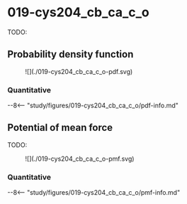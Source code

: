# 019-cys204_cb_ca_c_o

TODO:

<div id="rogfp-view" class="mol-container"></div>
<script>
var uri = 'https://files.rcsb.org/view/1jc0.pdb';
jQuery.ajax( uri, {
    success: function(data) {
        // https://3dmol.org/doc/GLViewer.html
        let viewer = $3Dmol.createViewer(
            document.querySelector('#rogfp-view'),
            { backgroundAlpha: '0.0' }
        );
        let resi1 = 204;
        viewer.addModel( data, 'pdb' );
        viewer.setStyle({chain: 'A'}, {cartoon: {color: 'spectrum', opacity: 0.65}});
        viewer.setStyle({chain: 'A', resi: 66}, {stick: {}, cartoon: {color: "spectrum", opacity: 0.65}});
        viewer.setStyle({chain: 'A', resi: 145}, {stick: {}, cartoon: {color: "spectrum", opacity: 0.65}});
        viewer.setStyle({chain: 'A', resi: 146}, {stick: {}, cartoon: {color: "spectrum", opacity: 0.65}});
        viewer.setStyle({chain: 'A', resi: 147}, {stick: {}, cartoon: {color: "spectrum", opacity: 0.65}});
        viewer.setStyle({chain: 'A', resi: 148}, {stick: {}, cartoon: {color: "spectrum", opacity: 0.65}});
        viewer.setStyle({chain: 'A', resi: 203}, {stick: {}, cartoon: {color: "spectrum", opacity: 0.65}});
        viewer.setStyle({chain: 'A', resi: 204}, {stick: {}, cartoon: {color: "spectrum", opacity: 0.65}});
        viewer.setStyle({chain: 'A', resi: 205}, {stick: {}, cartoon: {color: "spectrum", opacity: 0.65}});
        viewer.setStyle({chain: 'A', resi: 222}, {stick: {}, cartoon: {color: "spectrum", opacity: 0.65}});
        viewer.addLabel("CB", {}, {chain: "A", resi: resi1, atom: "CB"})
        viewer.addLabel("CA", {}, {chain: "A", resi: resi1, atom: "CA"})
        viewer.addLabel("C", {}, {chain: "A", resi: resi1, atom: "C"})
        viewer.addLabel("O", {}, {chain: "A", resi: resi1, atom: "O"})
        viewer.setStyle({chain: 'B'}, {});
        viewer.setStyle({chain: 'C'}, {});
        viewer.setView([ -182.8261212782311, -8.751531661769146, -42.23809486582471, 113.33945603224701, 0.08484769992275454, 0.5292947875609151, -0.7668343126578551, -0.35300571186486296 ]);
        viewer.setClickable({}, true, function(atom,viewer,event,container) {
            console.log(viewer.getView());
        });
        viewer.render();
    },
    error: function(hdr, status, err) {
        console.error( "Failed to load " + uri + ": " + err );
    },
});
</script>

## Probability density function

<figure markdown>
![](./019-cys204_cb_ca_c_o-pdf.svg)
</figure>

### Quantitative

--8<-- "study/figures/019-cys204_cb_ca_c_o/pdf-info.md"

## Potential of mean force

TODO:

<figure markdown>
![](./019-cys204_cb_ca_c_o-pmf.svg)
</figure>

### Quantitative

--8<-- "study/figures/019-cys204_cb_ca_c_o/pmf-info.md"
